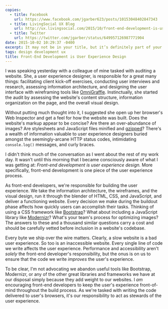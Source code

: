```yaml
---
copies:
  - title: Facebook
    url: https://www.facebook.com/jgarber623/posts/10153048402847343
  - title: LivingSocial UX Blog
    url: http://ux.livingsocial.com/2015/10/front-end-development-is-user-experience-design/
  - title: Twitter
    url: https://twitter.com/jgarber/status/649957126987771904
date: 2015-10-02 10:29:37 -0400
excerpt: It may not be in your title, but it’s definitely part of your job.
tags: design development ux
title: Front-End Development is User Experience Design
---
```


I was speaking yesterday with a colleague of mine tasked with auditing a website. She, a user experience designer, is responsible for a great many things: facilitating client kick-off exercises, conducting user interviews and research, assessing information architecture, and designing the user interface with wireframing tools like [OmniGraffle](https://www.omnigroup.com/omnigraffle/). Instinctually, she started the audit by assessing the website's content structure, information organization on the page, and the overall visual design.

Without putting much thought into it, I suggested she open up her browser's Web Inspector and get a feel for how the website was built. Does the website's markup appear to be concise? Are there an over-abundance of images? Are stylesheets and JavaScript files minified and [gzipped](https://en.wikipedia.org/wiki/Gzip)? There's a wealth of information valuable to user experience designers buried amongst the seemingly-arcane HTTP status codes, intimidating `console.log()` messages, and curly braces.

I didn't think much of the conversation as I went about the rest of my work day. It wasn't until this morning that I became consciously aware of what I was getting at: _Front-end development is user experience design._ More specifically, front-end development is one piece of the user experience process.

As front-end developers, we're responsible for building the user experience. We take the information architecture, the wireframes, and the visual design, run it through the blender of HTML, CSS, and JavaScript, and deliver a functioning website. Every decision we make during the buildout phase affects how quickly users can accomplish their tasks. Thinking of using a CSS framework like [Bootstrap](http://getbootstrap.com/)? What about including a JavaScript library like [Modernizr](https://modernizr.com/)? What's your team's process for optimizing images? The answers to these and a thousand similar questions carry a cost and should be carefully vetted before inclusion in a website's codebase.

Every byte we ship over the wire matters. Clearly, a slow website is a bad user experience. So too is an inaccessible website. Every single line of code we write affects the user experience. Performance and accessibility aren't _solely_ the front-end developer's responsibility, but the onus is on us to ensure that the code we write _improves_ the user's experience.

To be clear, I'm not advocating we abandon useful tools like Bootstrap, Modernizr, or any of the other great libraries and frameworks we have at our disposal simply because they add weight to our websites. I _am_ encouraging front-end developers to keep the user's experience front-of-mind throughout the build process. As we're tasked with writing the code delivered to user's browsers, it's our responsibility to act as stewards of the user experience.